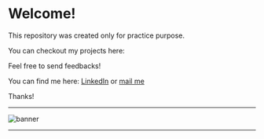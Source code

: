 # Welcome!

This repository was created only for practice purpose.

You can checkout my projects here:

Feel free to send feedbacks!

You can find me here: 
[LinkedIn](https://linkedin.com/me/caealmeida) or [mail me](mailto:cae.almeida1@gmail.com)

Thanks!

---

![banner](https://user-images.githubusercontent.com/17756190/155887132-cd0407d7-f198-45ce-bf85-b7f41e266c3a.gif)

---
